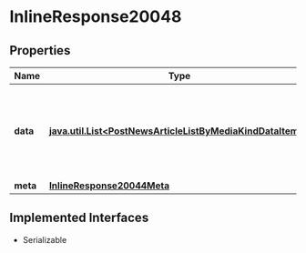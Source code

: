 

# InlineResponse20048


## Properties

Name | Type | Description | Notes
------------ | ------------- | ------------- | -------------
**data** | [**java.util.List&lt;PostNewsArticleListByMediaKindDataItems&gt;**](PostNewsArticleListByMediaKindDataItems.md) | News articles that match the filter criteria ordered by descending article time. |  [optional]
**meta** | [**InlineResponse20044Meta**](InlineResponse20044Meta.md) |  |  [optional]


## Implemented Interfaces

* Serializable


